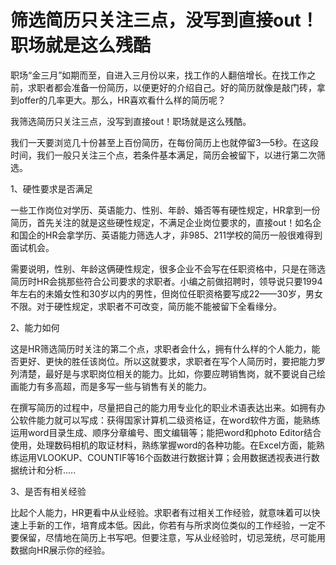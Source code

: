 # 筛选简历只关注三点，没写到直接out！职场就是这么残酷

职场“金三月”如期而至，自进入三月份以来，找工作的人翻倍增长。在找工作之前，求职者都会准备一份简历，以便更好的介绍自己。好的简历就像是敲门砖，拿到offer的几率更大。那么，HR喜欢看什么样的简历呢？

我筛选简历只关注三点，没写到直接out！职场就是这么残酷。

我们一天要浏览几十份甚至上百份简历，在每份简历上也就停留3—5秒。在这段时间，我们一般只关注三个点，若条件基本满足，简历会被留下，以进行第二次筛选。

1、硬性要求是否满足

一些工作岗位对学历、英语能力、性别、年龄、婚否等有硬性规定，HR拿到一份简历，首先关注的就是这些硬性规定，不满足企业岗位要求的，直接out！如名企和国企的HR会拿学历、英语能力筛选人才，非985、211学校的简历一般很难得到面试机会。


需要说明，性别、年龄这俩硬性规定，很多企业不会写在任职资格中，只是在筛选简历时HR会挑那些符合公司要求的求职者。小编之前做招聘时，领导说只要1994年左右的未婚女性和30岁以内的男性，但岗位任职资格要写成22——30岁，男女不限。对于硬性规定，求职者不可改变，简历能不能被留下全看缘分。

2、能力如何

这是HR筛选简历时关注的第二个点，求职者会什么，拥有什么样的个人能力，能否更好、更快的胜任该岗位。所以这就要求，求职者在写个人简历时，要把能力罗列清楚，最好是与求职岗位相关的能力。比如，你要应聘销售岗，就不要说自己绘画能力有多高超，而是多写一些与销售有关的能力。


在撰写简历的过程中，尽量把自己的能力用专业化的职业术语表达出来。如拥有办公软件能力就可以写成：获得国家计算机二级资格证，在word软件方面，能熟练运用word目录生成、顺序分章编号、图文编辑等；能把word和photo Editor结合使用，处理数码相机的取证材料，熟练掌握word的各种功能。在Excel方面，能熟练运用VLOOKUP、COUNTIF等16个函数进行数据计算；会用数据透视表进行数据统计和分析.....

3、是否有相关经验

比起个人能力，HR更看中从业经验。求职者有过相关工作经验，就意味着可以快速上手新的工作，培育成本低。因此，你若有与所求岗位类似的工作经验，一定不要保留，尽情地在简历上书写吧。但要注意，写从业经验时，切忌笼统，尽可能用数据向HR展示你的经验。
